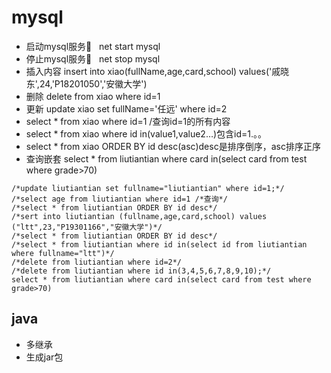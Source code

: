# mysql
* 启动mysql服务   net start mysql
* 停止mysql服务   net stop mysql
* 插入内容 insert into xiao(fullName,age,card,school) 
values('戚晓东',24,'P18201050','安徽大学')
* 删除 delete from xiao where id=1
* 更新 update xiao  set fullName='任远' where id=2
* select * from xiao where id=1  /查询id=1的所有内容
* select * from xiao where id in(value1,value2…)包含id=1.。。
* select * from xiao ORDER BY id desc(asc)desc是排序倒序，asc排序正序
* 查询嵌套 select * from liutiantian where card in(select card from test where grade>70)
```
/*update liutiantian set fullname="liutiantian" where id=1;*/
/*select age from liutiantian where id=1 /*查询*/
/*select * from liutiantian ORDER BY id desc*/
/*sert into liutiantian (fullname,age,card,school) values ("ltt",23,"P19301166","安徽大学")*/
/*select * from liutiantian ORDER BY id desc*/
/*select * from liutiantian where id in(select id from liutiantian where fullname="ltt")*/
/*delete from liutiantian where id=2*/
/*delete from liutiantian where id in(3,4,5,6,7,8,9,10);*/
select * from liutiantian where card in(select card from test where grade>70)
```
## java
* 多继承
* 生成jar包